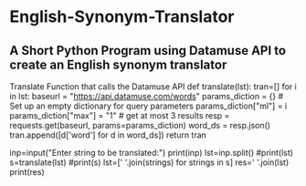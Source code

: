 # English-Synonym-Translator
## A Short Python Program using Datamuse API to create an English synonym translator

Translate Function that calls the Datamuse API
def translate(lst):
    tran=[]
    for i in lst:
        baseurl = "https://api.datamuse.com/words"
        params_diction = {} # Set up an empty dictionary for query parameters
        params_diction["ml"] = i
        params_diction["max"] = "1" # get at most 3 results
        resp = requests.get(baseurl, params=params_diction)
        word_ds = resp.json()
        tran.append([d['word'] for d in word_ds])
    return tran
        

inp=input("Enter string to be translated:")
print(inp)
lst=inp.split()
#print(lst)
s=translate(lst)
#print(s)
lst=[' '.join(strings) for strings in s]
res=' '.join(lst)
print(res)
